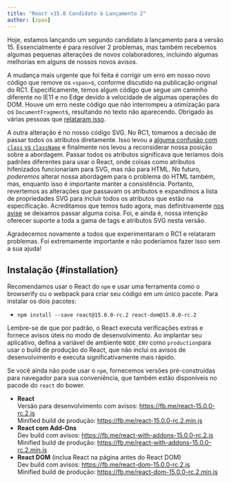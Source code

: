 ```yaml
---
title: "React v15.0 Candidato à Lançamento 2"
author: [zpao]
---
```


Hoje, estamos lançando um segundo candidato à lançamento para a versão 15. Essencialmente é para resolver 2 problemas, mas também recebemos algumas pequenas alterações de novos colaboradores, incluindo algumas melhorias em alguns de nossos novos avisos.

A mudança mais urgente que foi feita é corrigir um erro em nosso novo código que remove os `<span>`s, conforme discutido na publicação original do RC1. Especificamente, temos algum código que segue um caminho diferente no IE11 e no Edge devido à velocidade de algumas operações do DOM. Houve um erro neste código que não interrompeu a otimização para os `DocumentFragment`s, resultando no texto não aparecendo. Obrigado às várias pessoas que [relataram isso](https://github.com/facebook/react/issues/6246).

A outra alteração é no nosso código SVG. No RC1, tomamos a decisão de passar todos os atributos diretamente. Isso levou a [alguma confusão com `class` vs `className`](https://github.com/facebook/react/issues/6211) e finalmente nos levou a reconsiderar nossa posição sobre a abordagem. Passar todos os atributos significava que teríamos dois padrões diferentes para usar o React, onde coisas como atributos hifenizados funcionariam para SVG, mas não para HTML. No futuro, *poderemos* alterar nossa abordagem para o problema do HTML também, mas, enquanto isso é importante manter a consistência. Portanto, revertemos as alterações que passavam os atributos e expandimos a lista de propriedades SVG para incluir todos os atributos que estão na especificação. Acreditamos que temos tudo agora, mas definitivamente [nos avise](https://github.com/facebook/react/issues/1657#issuecomment-197031403) se deixamos passar alguma coisa. Foi, e ainda é, nossa intenção oferecer suporte a toda a gama de tags e atributos SVG nesta versão.

Agradecemos novamente a todos que experimentaram o RC1 e relataram problemas. Foi extremamente importante e não poderíamos fazer isso sem a sua ajuda!

## Instalação {#installation}

Recomendamos usar o React do `npm` e usar uma ferramenta como o browserify ou o webpack para criar seu código em um único pacote. Para instalar os dois pacotes:

* `npm install --save react@15.0.0-rc.2 react-dom@15.0.0-rc.2`

Lembre-se de que por padrão, o React executa verificações extras e fornece avisos úteis no modo de desenvolvimento. Ao implantar seu aplicativo, defina a variável de ambiente `NODE_ENV` como `production`para usar o build de produção do React, que não inclui os avisos de desenvolvimento e executa significativamente mais rápido.

Se você ainda não pode usar o `npm`, fornecemos versões pré-construídas para navegador para sua conveniência, que também estão disponíveis no pacode do `react` do bower.

* **React**  
  Versão para desenvolvimento com avisos: <https://fb.me/react-15.0.0-rc.2.js>  
  Minified build de produção: <https://fb.me/react-15.0.0-rc.2.min.js>  
* **React com Add-Ons**  
  Dev build com avisos: <https://fb.me/react-with-addons-15.0.0-rc.2.js>  
  Minified build de produção: <https://fb.me/react-with-addons-15.0.0-rc.2.min.js>  
* **React DOM** (inclua React na página antes do React DOM)  
  Dev build com avisos: <https://fb.me/react-dom-15.0.0-rc.2.js>  
  Minified build de produção: <https://fb.me/react-dom-15.0.0-rc.2.min.js>  
